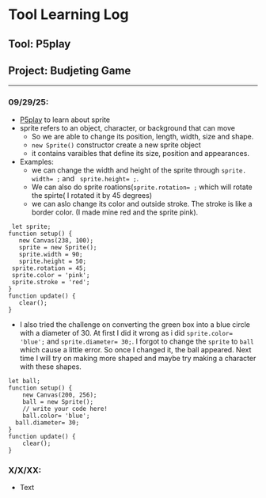 # Tool Learning Log

## Tool: **P5play**

## Project: **Budjeting Game**

---

### 09/29/25:
* [P5play](https://p5play.org/learn/sprite?page=0) to learn about sprite
* sprite refers to an object, character, or background that can move
  *   So we are able to change its position, length, width, size and shape.
  *   `new Sprite()` constructor create a new sprite object
    * it contains varaibles that define its size, position and appearances.
* Examples:
  * we can change the width and height of the sprite through `sprite. width= ;` and ` sprite.height= ;`.
  * We can also do sprite roations(`sprite.rotation= ;` which will rotate the spirte( I rotated it by 45 degrees)
  * we can aslo change its color and outside stroke. The stroke is like a border color. (I made mine red and the sprite pink).
 ``` JS
  let sprite;
function setup() {
	new Canvas(238, 100);
	sprite = new Sprite();
	sprite.width = 90;
	sprite.height = 50;
  sprite.rotation = 45;
  sprite.color = 'pink';
  sprite.stroke = 'red';
}
function update() {
	clear();
}
``` 
* I also tried the challenge on converting the green box into a blue circle with a diameter of 30. At first I did it wrong as i did `sprite.color= 'blue';` and `sprite.diameter= 30;`. I forgot to change the `sprite` to `ball` which cause a little error. So once I changed it, the ball appeared. Next time I will try on making more shaped and maybe try making a character with these shapes.
``` JS
let ball;
function setup() {
	new Canvas(200, 256);
	ball = new Sprite();
	// write your code here!
	ball.color= 'blue';
  ball.diameter= 30;
}
function update() {
	clear();
}
```
### X/X/XX:
* Text


<!-- 
* Links you used today (websites, videos, etc)
* Things you tried, progress you made, etc
* Challenges, a-ha moments, etc
* Questions you still have
* What you're going to try next
-->
